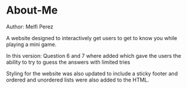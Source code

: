 # About-Me
Author: Melfi Perez

A website designed to interactively get users to get to know you
while playing a mini game.

In this version:
Question 6 and 7 where added which gave the users the ability to try to guess the answers with limited tries

Styling for the website was also updated to include a sticky footer
and ordered and unordered lists were also added to the HTML.
